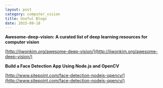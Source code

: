 ```yaml
---
layout: post
category: computer_vision
title: Useful Blogs
date: 2015-09-18
---
```


**Awesome-deep-vision: A curated list of deep learning resources for computer vision**

[http://jiwonkim.org/awesome-deep-vision/](http://jiwonkim.org/awesome-deep-vision/)

**Build a Face Detection App Using Node.js and OpenCV**

[http://www.sitepoint.com/face-detection-nodejs-opencv/](http://www.sitepoint.com/face-detection-nodejs-opencv/)
